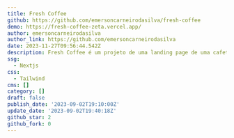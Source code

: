 ```yaml
---
title: Fresh Coffee
github: https://github.com/emersoncarneirodasilva/fresh-coffee
demo: https://fresh-coffee-zeta.vercel.app/
author: emersoncarneirodasilva
author_link: https://github.com/emersoncarneirodasilva
date: 2023-11-27T09:56:44.542Z
description: Fresh Coffee é um projeto de uma landing page de uma cafeteria.
ssg:
  - Nextjs
css:
  - Tailwind
cms: []
category: []
draft: false
publish_date: '2023-09-02T19:10:00Z'
update_date: '2023-09-02T19:40:18Z'
github_star: 2
github_fork: 0
---
```

